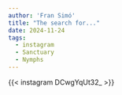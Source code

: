 ```yaml
---
author: 'Fran Simó'
title: "The search for..."
date: 2024-11-24
tags:
  - instagram
  - Sanctuary
  - Nymphs
---
```


{{< instagram DCwgYqUt32_ >}}

